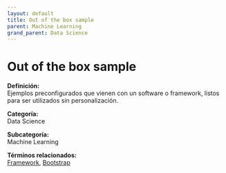 ```yaml
---
layout: default
title: Out of the box sample
parent: Machine Learning
grand_parent: Data Science
---
```


# Out of the box sample

**Definición:**  
Ejemplos preconfigurados que vienen con un software o framework, listos para ser utilizados sin personalización.

**Categoría:**  
Data Science  

**Subcategoría:**  
Machine Learning

**Términos relacionados:**  
[Framework](https://maleniski.github.io/diccionario-angl-tec-mx/docs/data-science/machine-learning/framework.html), [Bootstrap](https://maleniski.github.io/diccionario-angl-tec-mx/docs/data-science/machine-learning/bootstrap.html)
